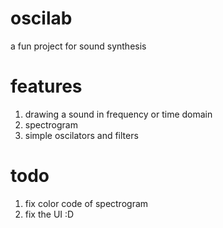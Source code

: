 # oscilab
a fun project for sound synthesis

# features
1. drawing a sound in frequency or time domain
2. spectrogram
3. simple oscilators and filters

# todo 
1. fix color code of spectrogram
2. fix the UI :D

